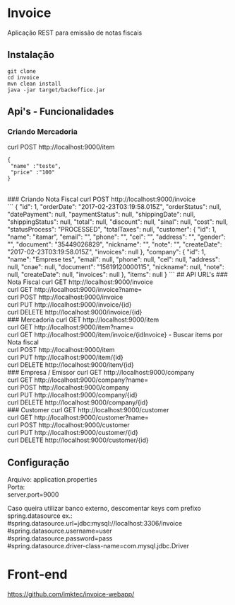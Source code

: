 # Invoice
<p>Aplicação REST para emissão de notas fiscais</p>

## Instalação
`git clone` </br>
`cd invoice`  </br>
`mvn clean install` </br>
`java -jar target/backoffice.jar`

## Api's - Funcionalidades

### Criando Mercadoria
curl POST http://localhost:9000/item </br>
```
{
 "name" :"teste",
 "price" :"100"
}
```
</br>
### Criando Nota Fiscal
curl POST http://localhost:9000/invoice </br>
```
{
    "id": 1,
    "orderDate": "2017-02-23T03:19:58.015Z",
    "orderStatus": null,
    "datePayment": null,
    "paymentStatus": null,
    "shippingDate": null,
    "shippingStatus": null,
    "total": null,
    "discount": null,
    "sinal": null,
    "cost": null,
    "statusProcess": "PROCESSED",
    "totalTaxes": null,
    "customer": {
      "id": 1,
      "name": "itamar",
      "email": "",
      "phone": "",
      "cel": "",
      "address": "",
      "gender": "",
      "document": "35449026829",
      "nickname": "",
      "note": "",
      "createDate": "2017-02-23T03:19:58.015Z",
      "invoices": null
    },
    "company": {
      "id": 1,
      "name": "Emprese tes",
      "email": null,
      "phone": null,
      "cel": null,
      "address": null,
      "cnae": null,
      "document": "15619120000115",
      "nickname": null,
      "note": null,
      "createDate": null,
      "invoices": null
    },
    "items": null
  }
```
## API URL's
### Nota Fiscal
  curl GET    http://localhost:9000/invoice </br>
  curl GET    http://localhost:9000/invoice?name=<Emissor ou Mercadoria> </br>
  curl POST   http://localhost:9000/invoice </br>
  curl PUT    http://localhost:9000/invoice/{id} </br>
  curl DELETE http://localhost:9000/invoice/{id} </br>
### Mercadoria
  curl GET    http://localhost:9000/item </br>
  curl GET    http://localhost:9000/item?name=<nome do item> </br>
  curl GET    http://localhost:9000/item/invoice/{idInvoice} - Buscar items por Nota fiscal </br>
  curl POST   http://localhost:9000/item </br>
  curl PUT    http://localhost:9000/item/{id} </br>
  curl DELETE http://localhost:9000/item/{id} </br>
### Empresa / Emissor
  curl GET    http://localhost:9000/company </br>
  curl GET    http://localhost:9000/company?name=<nome da empresa> </br>
  curl POST   http://localhost:9000/company </br>
  curl PUT    http://localhost:9000/company/{id} </br>
  curl DELETE http://localhost:9000/company/{id} </br>
### Customer
  curl GET    http://localhost:9000/customer </br>
  curl GET    http://localhost:9000/customer?name=<nome do cliente> </br>
  curl POST   http://localhost:9000/customer </br>
  curl PUT    http://localhost:9000/customer/{id} </br>
  curl DELETE http://localhost:9000/customer/{id} </br>
  
## Configuração
  Arquivo: application.properties </br>
  Porta: </br>
  server.port=9000 </br>
  
  Caso queira utilizar banco externo, descomentar keys com prefixo spring.datasource ex.: </br>
  #spring.datasource.url=jdbc:mysql://localhost:3306/invoice </br>
  #spring.datasource.username=user </br>
  #spring.datasource.password=pass </br>
  #spring.datasource.driver-class-name=com.mysql.jdbc.Driver </br>

# Front-end
  https://github.com/imktec/invoice-webapp/
